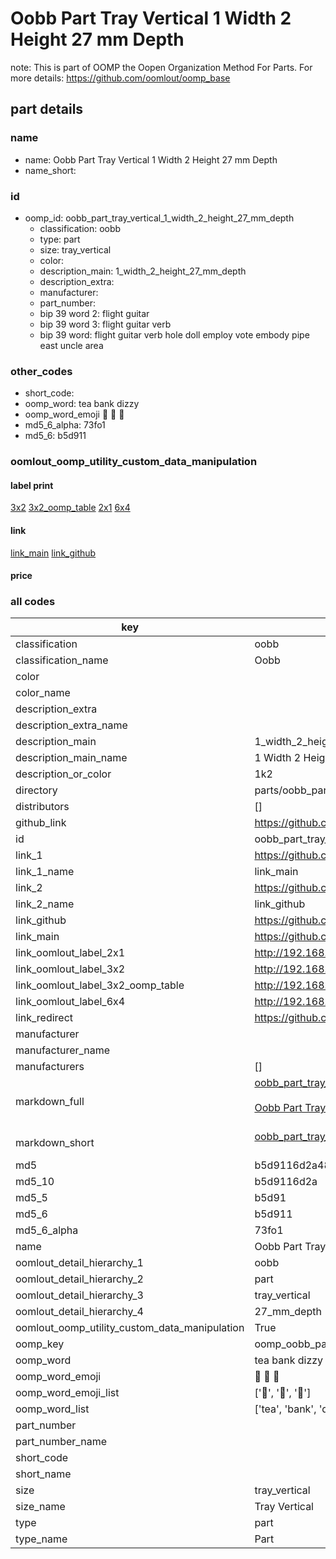 # Oobb Part Tray Vertical 1 Width 2 Height 27 mm Depth  

note: This is part of OOMP the Oopen Organization Method For Parts. For more details: https://github.com/oomlout/oomp_base

##  part details
  







### name
* name: Oobb Part Tray Vertical 1 Width 2 Height 27 mm Depth
* name_short: 
### id
* oomp_id: oobb_part_tray_vertical_1_width_2_height_27_mm_depth
  * classification: oobb
  * type: part
  * size: tray_vertical
  * color: 
  * description_main: 1_width_2_height_27_mm_depth
  * description_extra: 
  * manufacturer: 
  * part_number: 
  * bip 39 word 2: flight guitar
  * bip 39 word 3: flight guitar verb
  * bip 39 word: flight guitar verb hole doll employ vote embody pipe east uncle area

### other_codes
* short_code: 
* oomp_word: tea bank dizzy
* oomp_word_emoji :tea: :bank: :dizzy:
* md5_6_alpha: 73fo1
* md5_6: b5d911






### oomlout_oomp_utility_custom_data_manipulation
#### label print
[3x2](http://192.168.1.245:1112/?label=oomp%2073fo1)
[3x2_oomp_table](http://192.168.1.108:1112/?label=oomp%2073fo1)
[2x1](http://192.168.1.242:1112/?label=oomp%2073fo1)
[6x4](http://192.168.1.55:1112/?label=oomp%2073fo1)    

#### link

[link_main](https://github.com/oomlout/oomlout_oomp_version_1_messy/tree/main/parts/oobb_part_tray_vertical_1_width_2_height_27_mm_depth) [link_github](https://github.com/oomlout/oomlout_oomp_version_1_messy/tree/main/parts/oobb_part_tray_vertical_1_width_2_height_27_mm_depth)                             

#### price







### all codes 
| key | value |  
| --- | --- |  
| classification | oobb |  
| classification_name | Oobb |  
| color |  |  
| color_name |  |  
| description_extra |  |  
| description_extra_name |  |  
| description_main | 1_width_2_height_27_mm_depth |  
| description_main_name | 1 Width 2 Height 27 mm Depth |  
| description_or_color | 1k2 |  
| directory | parts/oobb_part_tray_vertical_1_width_2_height_27_mm_depth |  
| distributors | [] |  
| github_link | https://github.com/oomlout/oomlout_oomp_part_src/tree/main/parts/oobb_part_tray_vertical_1_width_2_height_27_mm_depth |  
| id | oobb_part_tray_vertical_1_width_2_height_27_mm_depth |  
| link_1 | https://github.com/oomlout/oomlout_oomp_version_1_messy/tree/main/parts/oobb_part_tray_vertical_1_width_2_height_27_mm_depth |  
| link_1_name | link_main |  
| link_2 | https://github.com/oomlout/oomlout_oomp_version_1_messy/tree/main/parts/oobb_part_tray_vertical_1_width_2_height_27_mm_depth |  
| link_2_name | link_github |  
| link_github | https://github.com/oomlout/oomlout_oomp_version_1_messy/tree/main/parts/oobb_part_tray_vertical_1_width_2_height_27_mm_depth |  
| link_main | https://github.com/oomlout/oomlout_oomp_version_1_messy/tree/main/parts/oobb_part_tray_vertical_1_width_2_height_27_mm_depth |  
| link_oomlout_label_2x1 | http://192.168.1.242:1112/?label=oomp%2073fo1 |  
| link_oomlout_label_3x2 | http://192.168.1.245:1112/?label=oomp%2073fo1 |  
| link_oomlout_label_3x2_oomp_table | http://192.168.1.108:1112/?label=oomp%2073fo1 |  
| link_oomlout_label_6x4 | http://192.168.1.55:1112/?label=oomp%2073fo1 |  
| link_redirect | https://github.com/oomlout/oomlout_oomp_version_1_messy/tree/main/parts/oobb_part_tray_vertical_1_width_2_height_27_mm_depth |  
| manufacturer |  |  
| manufacturer_name |  |  
| manufacturers | [] |  
| markdown_full | [oobb_part_tray_vertical_1_width_2_height_27_mm_depth](none)<br>[](none)<br>[Oobb Part Tray Vertical 1 Width 2 Height 27 Mm Depth](none)<br><br> |  
| markdown_short | [oobb_part_tray_vertical_1_width_2_height_27_mm_depth](none)<br><br> |  
| md5 | b5d9116d2a487ebd23a056cbe519f2c7 |  
| md5_10 | b5d9116d2a |  
| md5_5 | b5d91 |  
| md5_6 | b5d911 |  
| md5_6_alpha | 73fo1 |  
| name | Oobb Part Tray Vertical 1 Width 2 Height 27 mm Depth |  
| oomlout_detail_hierarchy_1 | oobb |  
| oomlout_detail_hierarchy_2 | part |  
| oomlout_detail_hierarchy_3 | tray_vertical |  
| oomlout_detail_hierarchy_4 | 27_mm_depth |  
| oomlout_oomp_utility_custom_data_manipulation | True |  
| oomp_key | oomp_oobb_part_tray_vertical_1_width_2_height_27_mm_depth |  
| oomp_word | tea bank dizzy |  
| oomp_word_emoji | :tea: :bank: :dizzy: |  
| oomp_word_emoji_list | [':tea:', ':bank:', ':dizzy:'] |  
| oomp_word_list | ['tea', 'bank', 'dizzy'] |  
| part_number |  |  
| part_number_name |  |  
| short_code |  |  
| short_name |  |  
| size | tray_vertical |  
| size_name | Tray Vertical |  
| type | part |  
| type_name | Part |  
